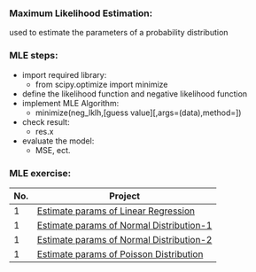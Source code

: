 ### Maximum Likelihood Estimation:

used to estimate the parameters of a probability distribution

### MLE steps:
- import required library: 
    - from scipy.optimize import minimize
- define the likelihood function and negative likelihood function
- implement MLE Algorithm:
    - minimize(neg_lklh,[guess value][,args=(data),method=])
- check result:
    - res.x
- evaluate the model:
    - MSE, ect.

### MLE exercise:
|No.| Project |
|---|---------|
|1|[Estimate params of Linear Regression](https://github.com/Notrew/MLE-exercise/blob/main/scr/MLE-in%20linear%20regression.ipynb)|
|1|[Estimate params of Normal Distribution-1](https://github.com/Notrew/MLE-exercise/blob/main/scr/MLE-in%20normal%20distribution-1.ipynb)|
|1|[Estimate params of Normal Distribution-2](https://github.com/Notrew/MLE-exercise/blob/main/scr/MLE-in%20normal%20distribution-2.ipynb)|
|1|[Estimate params of Poisson Distribution](https://github.com/Notrew/MLE-exercise/blob/main/scr/MLE-in%20poisson%20distribution.ipynb)|

